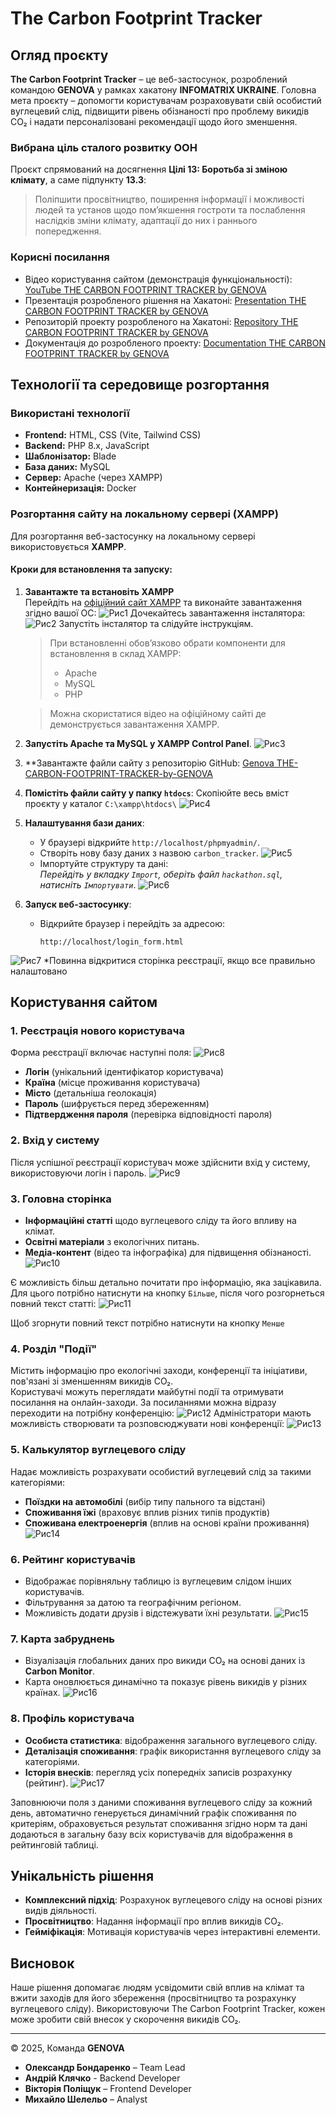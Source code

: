 ﻿# The Carbon Footprint Tracker

## Огляд проєкту

**The Carbon Footprint Tracker** – це веб-застосунок, розроблений командою **GENOVA** у рамках хакатону **INFOMATRIX UKRAINE**. Головна мета проєкту – допомогти користувачам розраховувати свій особистий вуглецевий слід, підвищити рівень обізнаності про проблему викидів CO₂ і надати персоналізовані рекомендації щодо його зменшення.

### Вибрана ціль сталого розвитку ООН
Проєкт спрямований на досягнення **Цілі 13: Боротьба зі зміною клімату**, а саме підпункту **13.3**:
> Поліпшити просвітництво, поширення інформації і можливості людей та установ щодо пом’якшення гостроти та послаблення наслідків зміни клімату, адаптації до них і раннього попередження.

### Корисні посилання
- Відео користування сайтом (демонстрація функціональності): [YouTube THE CARBON FOOTPRINT TRACKER by GENOVA](https://youtu.be/JsHKe27PuYg)
- Презентація розробленого рішення на Хакатоні: [Presentation THE CARBON FOOTPRINT TRACKER by GENOVA](https://docs.google.com/presentation/d/1-_nAykOwCq9AdluKHT5fvy_DLu9Jk5tD/edit?usp=sharing&ouid=108218354257439160380&rtpof=true&sd=true)
- Репозиторій проекту розробленого на Хакатоні: [Repository THE CARBON FOOTPRINT TRACKER by GENOVA](https://github.com/Olexandr7Floor/THE-CARBON-FOOTPRINT-TRACKER-by-GENOVA)
- Документація до розробленого проекту: [Documentation THE CARBON FOOTPRINT TRACKER by GENOVA](https://github.com/Olexandr7Floor/THE-CARBON-FOOTPRINT-TRACKER-by-GENOVA/blob/main/README.md)

## Технології та середовище розгортання

### Використані технології
- **Frontend:** HTML, CSS (Vite, Tailwind CSS)
- **Backend:** PHP 8.x, JavaScript
-  **Шаблонізатор:** Blade
- **База даних:** MySQL
- **Сервер:** Apache (через XAMPP)
- **Контейнеризація:** Docker

### Розгортання сайту на локальному сервері (XAMPP)
Для розгортання веб-застосунку на локальному сервері використовується **XAMPP**.

#### Кроки для встановлення та запуску:
1. **Завантажте та встановіть XAMPP**  
   Перейдіть на [офіційний сайт XAMPP](https://www.apachefriends.org/) та виконайте завантаження згідно вашої ОС:
   ![Рис1](https://github.com/Olexandr7Floor/THE-CARBON-FOOTPRINT-TRACKER-by-GENOVA/blob/main/images/images1.png)
   Дочекайтесь завантаження інсталятора:
   ![Рис2](https://github.com/Olexandr7Floor/THE-CARBON-FOOTPRINT-TRACKER-by-GENOVA/blob/main/images/images2.png)
   Запустіть інсталятор та слідуйте інструкціям.
   > При встановленні обов’язково обрати компоненти для встановлення в склад XAMPP:
   > - Apache
   > - MySQL
   > - PHP

   > Можна скористатися відео на офіційному сайті де демонструється завантаження XAMPP.
2. **Запустіть Apache та MySQL у XAMPP Control Panel**.
![Рис3](https://github.com/Olexandr7Floor/THE-CARBON-FOOTPRINT-TRACKER-by-GENOVA/blob/main/images/images3.png)
3. **Завантажте файли сайту з репозиторію GitHub: [Genova THE-CARBON-FOOTPRINT-TRACKER-by-GENOVA](https://github.com/Olexandr7Floor/THE-CARBON-FOOTPRINT-TRACKER-by-GENOVA)
4. **Помістіть файли сайту у папку `htdocs`**:
Скопіюйте весь вміст проєкту у каталог `C:\xampp\htdocs\`
![Рис4](https://github.com/Olexandr7Floor/THE-CARBON-FOOTPRINT-TRACKER-by-GENOVA/blob/main/images/images4.png)
6. **Налаштування бази даних**:
   - У браузері відкрийте `http://localhost/phpmyadmin/`.
   - Створіть нову базу даних з назвою `carbon_tracker`.
   ![Рис5](https://github.com/Olexandr7Floor/THE-CARBON-FOOTPRINT-TRACKER-by-GENOVA/blob/main/images/images5.png)
    - Імпортуйте структуру та дані:  
     *Перейдіть у вкладку `Import`, оберіть файл `hackathon.sql`, натисніть `Імпортувати`*.
     ![Рис6](https://github.com/Olexandr7Floor/THE-CARBON-FOOTPRINT-TRACKER-by-GENOVA/blob/main/images/images6.png)
7. **Запуск веб-застосунку**:
   - Відкрийте браузер і перейдіть за адресою:  
     ```
     http://localhost/login_form.html
     ```
![Рис7](https://github.com/Olexandr7Floor/THE-CARBON-FOOTPRINT-TRACKER-by-GENOVA/blob/main/images/images7.png)
*Повинна відкритися сторінка реєстрації, якщо все правильно налаштовано


## Користування сайтом

### 1. Реєстрація нового користувача
Форма реєстрації включає наступні поля:
![Рис8](https://github.com/Olexandr7Floor/THE-CARBON-FOOTPRINT-TRACKER-by-GENOVA/blob/main/images/images8.png)
- **Логін** (унікальний ідентифікатор користувача)
- **Країна** (місце проживання користувача)
- **Місто** (детальніша геолокація)
- **Пароль** (шифрується перед збереженням)
- **Підтвердження пароля** (перевірка відповідності пароля)

### 2. Вхід у систему
Після успішної реєстрації користувач може здійснити вхід у систему, використовуючи логін і пароль.
![Рис9](https://github.com/Olexandr7Floor/THE-CARBON-FOOTPRINT-TRACKER-by-GENOVA/blob/main/images/images9.png)

### 3. Головна сторінка
- **Інформаційні статті** щодо вуглецевого сліду та його впливу на клімат.
- **Освітні матеріали** з екологічних питань.
- **Медіа-контент** (відео та інфографіка) для підвищення обізнаності.
![Рис10](https://github.com/Olexandr7Floor/THE-CARBON-FOOTPRINT-TRACKER-by-GENOVA/blob/main/images/images10.png)

Є можливість більш детально почитати про інформацію, яка зацікавила. Для цього потрібно натиснути на кнопку `Більше`, після чого розгорнеться повний текст статті:
![Рис11](https://github.com/Olexandr7Floor/THE-CARBON-FOOTPRINT-TRACKER-by-GENOVA/blob/main/images/images11.png)

Щоб згорнути повний текст потрібно натиснути на кнопку `Менше`

### 4. Розділ "Події"
Містить інформацію про екологічні заходи, конференції та ініціативи, пов'язані зі зменшенням викидів CO₂.  
Користувачі можуть переглядати майбутні події та отримувати посилання на онлайн-заходи. За посиланнями можна відразу переходити на потрібну конференцію:
![Рис12](https://github.com/Olexandr7Floor/THE-CARBON-FOOTPRINT-TRACKER-by-GENOVA/blob/main/images/images12.png)
Адміністратори мають можливість створювати та розповсюджувати нові конференції:
![Рис13](images/image13.png)

### 5. Калькулятор вуглецевого сліду
Надає можливість розрахувати особистий вуглецевий слід за такими категоріями:
- **Поїздки на автомобілі** (вибір типу пального та відстані)
- **Споживання їжі** (враховує вплив різних типів продуктів)
- **Споживана електроенергія** (вплив на основі країни проживання)
![Рис14](https://github.com/Olexandr7Floor/THE-CARBON-FOOTPRINT-TRACKER-by-GENOVA/blob/main/images/images14.png)

### 6. Рейтинг користувачів
- Відображає порівняльну таблицю із вуглецевим слідом інших користувачів.
- Фільтрування за датою та географічним регіоном.
- Можливість додати друзів і відстежувати їхні результати.
![Рис15](https://github.com/Olexandr7Floor/THE-CARBON-FOOTPRINT-TRACKER-by-GENOVA/blob/main/images/images15.png)

### 7. Карта забруднень
- Візуалізація глобальних даних про викиди CO₂ на основі даних із **Carbon Monitor**.
- Карта оновлюється динамічно та показує рівень викидів у різних країнах.
![Рис16](https://github.com/Olexandr7Floor/THE-CARBON-FOOTPRINT-TRACKER-by-GENOVA/blob/main/images/images16.png)

### 8. Профіль користувача
- **Особиста статистика**: відображення загального вуглецевого сліду.
- **Деталізація споживання**: графік використання вуглецевого сліду за категоріями.
- **Історія внесків**: перегляд усіх попередніх записів розрахунку (рейтинг).
![Рис17](https://github.com/Olexandr7Floor/THE-CARBON-FOOTPRINT-TRACKER-by-GENOVA/blob/main/images/images18.png)

Заповнюючи поля з даними споживання вуглецевого сліду за кожний день, автоматично генерується динамічний графік споживання по критеріям, обраховується результат споживання згідно норм та дані додаються в загальну базу всіх користувачів для відображення в рейтинговій таблиці.

## Унікальність рішення
- **Комплексний підхід**: Розрахунок вуглецевого сліду на основі різних видів діяльності.
- **Просвітництво**: Надання інформації про вплив викидів CO₂.
- **Гейміфікація**: Мотивація користувачів через інтерактивні елементи.

## Висновок
Наше рішення допомагає людям усвідомити свій вплив на клімат та вжити заходів для його збереження (просвітництво та розрахунку  вуглецевого  сліду). Використовуючи The Carbon Footprint Tracker, кожен може зробити свій внесок у скорочення викидів CO₂.

---

© 2025, Команда **GENOVA**  
- **Олександр Бондаренко** – Team Lead  
- **Андрій Клячко** - Backend Developer 
- **Вікторія Поліщук** – Frontend Developer  
- **Михайло Шелельо** – Analyst  

